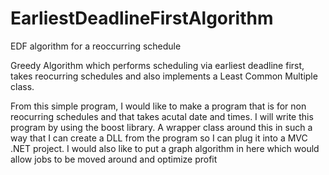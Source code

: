 # EarliestDeadlineFirstAlgorithm
EDF algorithm for a reoccurring schedule  

Greedy Algorithm which performs scheduling via earliest deadline first, takes reocurring schedules and also implements a Least Common Multiple class. 

From this simple program, I would like to make a program that is for non reocurring schedules and that takes acutal date and times. 
I will write this program by using the boost library. 
A wrapper class around this in such a way that I can create a DLL from the program so I can plug it into a MVC .NET project.
I would also like to put a graph algorithm in here which would allow jobs to be moved around and optimize profit

